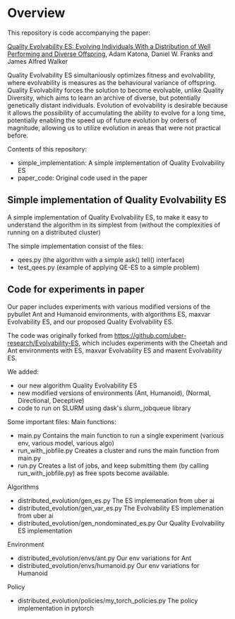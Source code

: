 # Overview

This repository is code accompanying the paper:

[Quality Evolvability ES: Evolving Individuals With a Distribution of Well Performing and Diverse Offspring](https://arxiv.org/abs/2103.10790), Adam Katona, Daniel W. Franks and  James Alfred Walker


Quality Evolvability ES simultaniously optimizes fitness and evolvability, where evolvability is measures as the behavioural variance of offspring. Quality Evolvability forces the solution to become evolvable, unlike Quality Diversity, which aims to learn an archive of diverse, but potentially genetically distant individuals. Evolution of evolvability is desirable because it allows the possibility of accumulating the ability to evolve for a long time, potentially enabling the speed up of future evolution by orders of magnitude, allowing us to utilize evolution in areas that were not practical before.


Contents of this repository:
- simple_implementation: A simple implementation of Quality Evolvability ES
- paper_code: Original code used in the paper 

## Simple implementation of Quality Evolvability ES

A simple implementation of Quality Evolvability ES, to make it easy to understand the algorithm in its simplest from (without the complexities of running on a distributed cluster)

The simple implementation consist of the files:
- qees.py   (the algorithm with a simple ask() tell() interface)
- test_qees.py  (example of applying QE-ES to a simple problem)


## Code for experiments in paper

Our paper includes experiments with various modified versions of the pybullet Ant and Humanoid environments,
with algorithms ES, maxvar Evolvability ES, and our proposed Quality Evolvability ES.

The code was originally forked from https://github.com/uber-research/Evolvability-ES, which includes experiments with
the Cheetah and Ant environments with ES, maxvar Evolvability ES and maxent Evolvability ES.

We added:
- our new algorithm Quality Evolvability ES
- new modified versions of environments (Ant, Humanoid), (Normal, Directional, Deceptive) 
- code to run on SLURM using dask's slurm_jobqueue library

Some important files:
Main functions:
- main.py                Contains the main function to run a single experiment (various env, various model, various algo)
- run_with_jobfile.py    Creates a cluster and runs the main function from main.py
- run.py                 Creates a list of jobs, and keep submitting them (by calling run_with_jobfile.py) as free spots become available.

Algorithms
- distributed_evolution/gen_es.py               The ES implemenation from uber ai
- distributed_evolution/gen_var_es.py           The Evolvability ES implemenation from uber ai
- distributed_evolution/gen_nondominated_es.py  Our Quality Evolvability ES implementation

Environment
- distributed_evolution/envs/ant.py          Our env variations for Ant
- distributed_evolution/envs/humanoid.py     Our env variations for Humanoid

Policy
- distributed_evolution/policies/my_torch_policies.py   The policy implementation in pytorch




